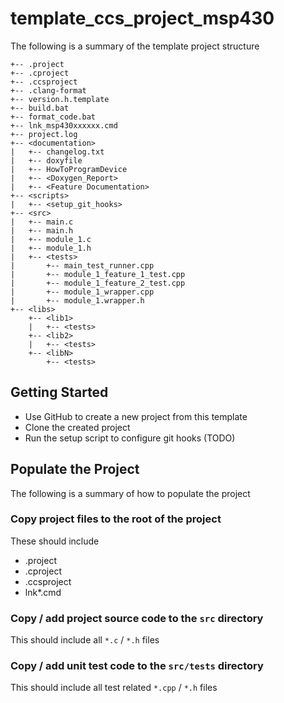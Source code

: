 # template_ccs_project_msp430
The following is a summary of the template project structure

```text
+-- .project
+-- .cproject
+-- .ccsproject
+-- .clang-format
+-- version.h.template
+-- build.bat
+-- format_code.bat
+-- lnk_msp430xxxxxx.cmd
+-- project.log
+-- <documentation>
|   +-- changelog.txt
|   +-- doxyfile
|   +-- HowToProgramDevice
|   +-- <Doxygen_Report>
|   +-- <Feature Documentation>
+-- <scripts>
|   +-- <setup_git_hooks>
+-- <src>
|   +-- main.c
|   +-- main.h
|   +-- module_1.c
|   +-- module_1.h
|   +-- <tests>
|       +-- main_test_runner.cpp
|       +-- module_1_feature_1_test.cpp
|       +-- module_1_feature_2_test.cpp
|       +-- module_1_wrapper.cpp
|       +-- module_1.wrapper.h
+-- <libs>
    +-- <lib1>
    |   +-- <tests>
    +-- <lib2>
    |   +-- <tests>
    +-- <libN>
        +-- <tests>
```

## Getting Started
* Use GitHub to create a new project from this template
* Clone the created project
* Run the setup script to configure git hooks (TODO)

## Populate the Project
The following is a summary of how to populate the project

### Copy project files to the root of the project
These should include
* .project
* .cproject
* .ccsproject
* lnk*.cmd

### Copy / add project source code to the `src` directory
This should include all `*.c` / `*.h` files

### Copy / add unit test code to the `src/tests` directory
This should include all test related `*.cpp` / `*.h` files

